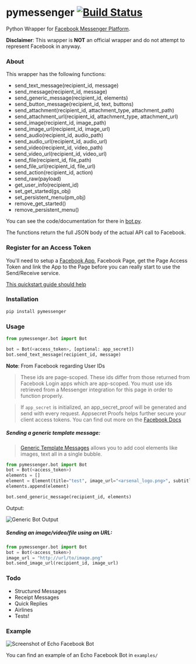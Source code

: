 # pymessenger [![Build Status](https://travis-ci.org/davidchua/pymessenger.svg?branch=master)](https://travis-ci.org/davidchua/pymessenger)

Python Wrapper for [Facebook Messenger Platform](https://developers.facebook.com/docs/messenger-platform).

__Disclaimer__: This wrapper is __NOT__ an official wrapper and do not attempt to represent Facebook in anyway.

### About

This wrapper has the following functions:

* send_text_message(recipient_id, message)
* send_message(recipient_id, message)
* send_generic_message(recipient_id, elements)
* send_button_message(recipient_id, text, buttons)
* send_attachment(recipient_id, attachment_type, attachment_path)
* send_attachment_url(recipient_id, attachment_type, attachment_url)
* send_image(recipient_id, image_path)
* send_image_url(recipient_id, image_url)
* send_audio(recipient_id, audio_path)
* send_audio_url(recipient_id, audio_url)
* send_video(recipient_id, video_path)
* send_video_url(recipient_id, video_url)
* send_file(recipient_id, file_path)
* send_file_url(recipient_id, file_url)
* send_action(recipient_id, action)
* send_raw(payload)
* get_user_info(recipient_id)
* set_get_started(gs_obj)
* set_persistent_menu(pm_obj)
* remove_get_started()
* remove_persistent_menu()

You can see the code/documentation for there in [bot.py](pymessenger/bot.py).

The functions return the full JSON body of the actual API call to Facebook.

### Register for an Access Token

You'll need to setup a [Facebook App](https://developers.facebook.com/apps/), Facebook Page, get the Page Access Token and link the App to the Page before you can really start to use the Send/Receive service.

[This quickstart guide should help](https://developers.facebook.com/docs/messenger-platform/quickstart)

### Installation

```bash
pip install pymessenger
```

### Usage

```python
from pymessenger.bot import Bot

bot = Bot(<access_token>, [optional: app_secret])
bot.send_text_message(recipient_id, message)
```

__Note__: From Facebook regarding User IDs

> These ids are page-scoped. These ids differ from those returned from Facebook Login apps which are app-scoped. You must use ids retrieved from a Messenger integration for this page in order to function properly.

> If `app_secret` is initialized, an app_secret_proof will be generated and send with every request.
> Appsecret Proofs helps further secure your client access tokens. You can find out more on the [Facebook Docs](https://developers.facebook.com/docs/graph-api/securing-requests#appsecret_proof)


##### Sending a generic template message:

> [Generic Template Messages](https://developers.facebook.com/docs/messenger-platform/implementation#receive_message) allows you to add cool elements like images, text all in a single bubble.


```python
from pymessenger.bot import Bot
bot = Bot(<access_token>)
elements = []
element = Element(title="test", image_url="<arsenal_logo.png>", subtitle="subtitle", item_url="http://arsenal.com")
elements.append(element)

bot.send_generic_message(recipient_id, elements)
```

Output:

![Generic Bot Output](https://cloud.githubusercontent.com/assets/68039/14519266/4c7033b2-0250-11e6-81a3-f85f3809d86c.png)

##### Sending an image/video/file using an URL:

```python
from pymessenger.bot import Bot
bot = Bot(<access_token>)
image_url = "http://url/to/image.png"
bot.send_image_url(recipient_id, image_url)
```

### Todo

* Structured Messages
* Receipt Messages
* Quick Replies
* Airlines
* Tests!

### Example

![Screenshot of Echo Facebook Bot](https://cloud.githubusercontent.com/assets/68039/14516627/905c84ae-0237-11e6-918e-2c2ae9352f7d.png)

You can find an example of an Echo Facebook Bot in ```examples/```


